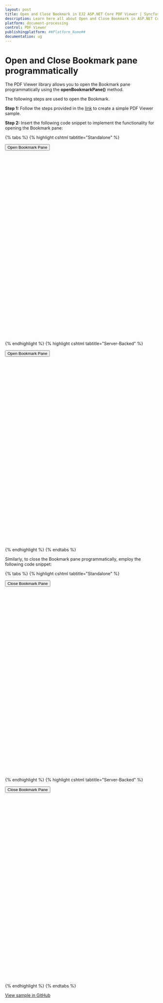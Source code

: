 ```yaml
---
layout: post
title: Open and Close Bookmark in EJ2 ASP.NET Core PDF Viewer | Syncfusion
description: Learn here all about Open and Close Bookmark in ASP.NET Core Pdfviewer component of Syncfusion Essential JS 2 and more.
platform: document-processing
control: PDF Viewer
publishingplatform: ##Platform_Name##
documentation: ug
---
```


# Open and Close Bookmark pane programmatically

The PDF Viewer library allows you to open the Bookmark pane programmatically using the **openBookmarkPane()** method.

The following steps are used to open the Bookmark.

**Step 1:** Follow the steps provided in the [link](https://ej2.syncfusion.com/aspnetcore/documentation/pdfviewer/getting-started/) to create a simple PDF Viewer sample.

**Step 2:** Insert the following code snippet to implement the functionality for opening the Bookmark pane:

{% tabs %}
{% highlight cshtml tabtitle="Standalone" %}

<button type="button" onclick="openBookmark()">Open Bookmark Pane</button>

<div style="width:100%;height:600px">
    <ejs-pdfviewer id="pdfviewer"
                   style="height:600px"
                   documentPath="https://cdn.syncfusion.com/content/pdf/pdf-succinctly.pdf"
                   resourceUrl="https://cdn.syncfusion.com/ej2/24.1.41/dist/ej2-pdfviewer-lib">
    </ejs-pdfviewer>
</div>

<script>
    function openBookmark() {
        var pdfViewer = document.getElementById('pdfviewer').ej2_instances[0];
        viewer.bookmarkViewModule.openBookmarkPane();
    }
</script>
{% endhighlight %}
{% highlight cshtml tabtitle="Server-Backed" %}

<button type="button" onclick="openBookmark()">Open Bookmark Pane</button>

<div style="width:100%;height:600px">
    <ejs-pdfviewer id="pdfviewer"
                   style="height:600px"
                   serviceUrl='/Index'
                   documentPath="https://cdn.syncfusion.com/content/pdf/pdf-succinctly.pdf">
    </ejs-pdfviewer>
</div>

<script>
    function openBookmark() {
        var pdfViewer = document.getElementById('pdfviewer').ej2_instances[0];
        viewer.bookmarkViewModule.openBookmarkPane();
    }
</script>

{% endhighlight %}
{% endtabs %}

Similarly, to close the Bookmark pane programmatically, employ the following code snippet:

{% tabs %}
{% highlight cshtml tabtitle="Standalone" %}

<button type="button" onclick="closeBookmark()">Close Bookmark Pane</button>

<div style="width:100%;height:600px">
    <ejs-pdfviewer id="pdfviewer"
                   style="height:600px"
                   documentPath="https://cdn.syncfusion.com/content/pdf/pdf-succinctly.pdf"
                   resourceUrl="https://cdn.syncfusion.com/ej2/24.1.41/dist/ej2-pdfviewer-lib">
    </ejs-pdfviewer>
</div>

<script>
    function closeBookmark() {
        var pdfViewer = document.getElementById('pdfviewer').ej2_instances[0];
        viewer.bookmarkViewModule.closeBookmarkPane();
    }
</script>
{% endhighlight %}
{% highlight cshtml tabtitle="Server-Backed" %}

<button type="button" onclick="closeBookmark()">Close Bookmark Pane</button>

<div style="width:100%;height:600px">
    <ejs-pdfviewer id="pdfviewer"
                   style="height:600px"
                   serviceUrl='/Index'
                   documentPath="https://cdn.syncfusion.com/content/pdf/pdf-succinctly.pdf">
    </ejs-pdfviewer>
</div>

<script>
    function closeBookmark() {
        var pdfViewer = document.getElementById('pdfviewer').ej2_instances[0];
        viewer.bookmarkViewModule.closeBookmarkPane();
    }
</script>

{% endhighlight %}
{% endtabs %}

[View sample in GitHub](https://github.com/SyncfusionExamples/asp-core-pdf-viewer-examples/tree/master/How%20to/Open%20and%20Close%20bookmark%20pane/PDFViewerSample)